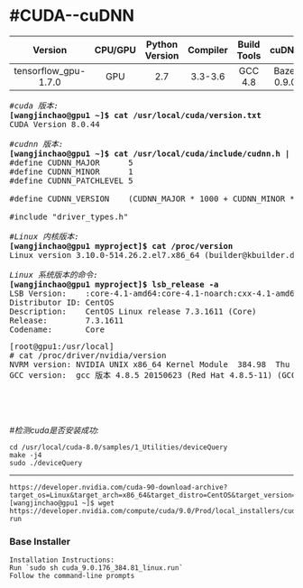 #CUDA--cuDNN  
===

|Version|CPU/GPU|Python Version|Compiler|Build Tools|cuDNN|CUDA|
|:--:|:--:|:--:|:--:|:--:|:--:|:--:|
|tensorflow_gpu-1.7.0|GPU|2.7|3.3-3.6|	GCC 4.8|Bazel 0.9.0|7|9|

<pre>
<em>#cuda 版本:</em>
<strong>[wangjinchao@gpu1 ~]$ cat /usr/local/cuda/version.txt</strong>
CUDA Version 8.0.44

<em>#cudnn 版本:</em> 
<strong>[wangjinchao@gpu1 ~]$ cat /usr/local/cuda/include/cudnn.h | grep CUDNN_MAJOR -A 2</strong>
#define CUDNN_MAJOR      5
#define CUDNN_MINOR      1
#define CUDNN_PATCHLEVEL 5

#define CUDNN_VERSION    (CUDNN_MAJOR * 1000 + CUDNN_MINOR * 100 + CUDNN_PATCHLEVEL)

#include "driver_types.h"

<em>#Linux 内核版本:</em>
<strong>[wangjinchao@gpu1 myproject]$ cat /proc/version</strong>
Linux version 3.10.0-514.26.2.el7.x86_64 (builder@kbuilder.dev.centos.org) (gcc version 4.8.5 20150623 (Red Hat 4.8.5-11) (GCC) ) #1 SMP Tue Jul 4 15:04:05 UTC 2017

<em>Linux 系统版本的命令:</em>
<strong>[wangjinchao@gpu1 myproject]$ lsb_release -a</strong>
LSB Version:    :core-4.1-amd64:core-4.1-noarch:cxx-4.1-amd64:cxx-4.1-noarch:desktop-4.1-amd64:desktop-4.1-noarch:languages-4.1-amd64:languages-4.1-noarch:printing-4.1-amd64:printing-4.1-noarch
Distributor ID: CentOS
Description:    CentOS Linux release 7.3.1611 (Core)
Release:        7.3.1611
Codename:       Core
</pre>

<pre>
[root@gpu1:/usr/local]
# cat /proc/driver/nvidia/version
NVRM version: NVIDIA UNIX x86_64 Kernel Module  384.98  Thu Oct 26 15:16:01 PDT 2017
GCC version:  gcc 版本 4.8.5 20150623 (Red Hat 4.8.5-11) (GCC)




</pre>

<em>#检测cuda是否安装成功:</em>

    cd /usr/local/cuda-8.0/samples/1_Utilities/deviceQuery 
    make -j4  
    sudo ./deviceQuery  


-----
    https://developer.nvidia.com/cuda-90-download-archive?target_os=Linux&target_arch=x86_64&target_distro=CentOS&target_version=7&target_type=runfilelocal
    [wangjinchao@gpu1 ~]$ wget https://developer.nvidia.com/compute/cuda/9.0/Prod/local_installers/cuda_9.0.176_384.81_linux-run

  ###  Base Installer	
    Installation Instructions:
    Run `sudo sh cuda_9.0.176_384.81_linux.run`
    Follow the command-line prompts